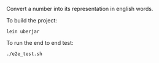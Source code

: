 Convert a number into its representation in english words.

To build the project:
```
lein uberjar
```

To run the end to end test:

```
./e2e_test.sh
```

